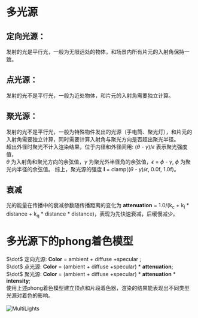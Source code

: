 # 多光源 
## 定向光源：
发射的光是平行光，一般为无限远处的物体，和场景内所有片元的入射角保持一致。
## 点光源：
发射的光不是平行光，一般为近处物体，和片元的入射角需要独立计算。
## 聚光源：
发射的光不是平行光，一般为特殊物件发出的光源（手电筒、聚光灯），和片元的入射角需要独立计算，同时需要计算入射角与聚光方向是否超出聚光半径。<br>
超出外径时聚光不计入渲染结果，位于内径和外径间用: ($\theta$ - $\gamma$)/$\epsilon$ 表示聚光强度值，<br>
$\theta$ 为入射角和聚光方向的余弦值，$\gamma$ 为聚光外半径角的余弦值，$\epsilon$ = $\phi$ - $\gamma$, $\phi$ 为聚光内半径的余弦值。
综上，聚光源的强度 $\mathbf{I}$ = clamp(($\theta$ - $\gamma$)/$\epsilon$, 0.0f, 1.0f)。
## 衰减
光的能量在传播中的衰减参数随传播距离的变化为 $\mathbf{attenuation}$ = 1.0/(k<sub>c</sub> + k<sub>l</sub> * distance + k<sub>q</sub> * distance * distance)，表现为先快速衰减，后缓慢减少。
# 多光源下的phong着色模型
$\dot$ 定向光源: $\mathbf{Color}$ = ambient + diffuse +specular ; <br>
$\dot$ 点光源: $\mathbf{Color}$ = (ambient + diffuse +specular) * $\mathbf{attenuation}$; <br>
$\dot$ 聚光源: $\mathbf{Color}$ = (ambient + diffuse +specular) * $\mathbf{attenuation}$ * $\mathbf{intensity}$; <br>
使用上述phong着色模型建立顶点和片段着色器，渲染的结果能表现出不同类型光源对着色的影响。<br>
<br>![MultiLights](https://github.com/xietinghao/LearnOpenGL/tree/main/MultiLights/MultiLights.gif)<br>
